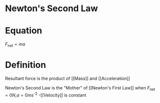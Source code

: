 # Newton's Second Law

# Equation
$F$<sub>net</sub>$= ma$

# Definition
Resultant force is the product of [[Mass]] and [[Acceleration]]

Newton's Second Law is the "Mother" of [[Newton's First Law]] when $F$<sub>net</sub>$=0N$,$a=0ms$<sup>-2</sup>
	-[[Velocity]] is constant
